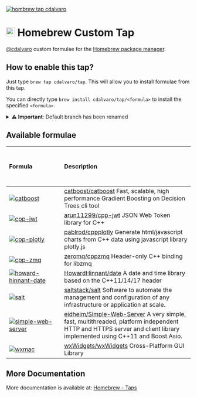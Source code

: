 [![hombrew tap cdalvaro][homebrew_tap_badge]][homebrew_tap_url]

# <img src="https://simpleicons.org/icons/homebrew.svg" height=24pt> Homebrew Custom Tap

[@cdalvaro](https://github.com/cdalvaro) custom formulae for the [Homebrew package manager](https://brew.sh).

## How to enable this tap?

Just type `brew tap cdalvaro/tap`. This will allow you to install formulae from this tap.

You can directly type `brew install cdalvaro/tap/<formula>` to install the specified `<formula>`.

<details>
  <summary><b>⚠️ Important</b>: Default branch has been renamed</summary>

If you are having this issue when running `brew update` or `brew upgrade`:

```
brew update
fatal: couldn't find remote ref refs/heads/master
Error: Fetching /usr/local/Homebrew/Library/Taps/cdalvaro/homebrew-tap failed!
```

Try the following command to solve the issue:

```sh
rm -rf $(brew --repo cdalvaro/tap)
brew tap cdalvaro/tap
```
</details>

## Available formulae

| &nbsp; &nbsp; &nbsp; &nbsp; &nbsp; &nbsp; &nbsp; &nbsp; &nbsp; &nbsp; &nbsp; &nbsp; &nbsp; &nbsp; &nbsp; &nbsp; &nbsp; &nbsp; &nbsp; &nbsp; &nbsp; &nbsp; &nbsp; &nbsp; &nbsp; &nbsp; &nbsp; Formula &nbsp; &nbsp; &nbsp; &nbsp; &nbsp; &nbsp; &nbsp; &nbsp; &nbsp; &nbsp; &nbsp; &nbsp; &nbsp; &nbsp; &nbsp; &nbsp; &nbsp; &nbsp; &nbsp; &nbsp; &nbsp; &nbsp; &nbsp; &nbsp; &nbsp; &nbsp; &nbsp; | Description                                                                                                                                                                                                         |
| :------------------------------------------------------------------------------------------------------------------------------------------------------------------------------------------------------------------------------------------------------------------------------------------------------------------------------------------------------------------------------------------------ | :------------------------------------------------------------------------------------------------------------------------------------------------------------------------------------------------------------------ |
| [![catboost][catboost_badge]](Formula/catboost.rb)                                                                                                                                                                                                                                                                                                                                                | [catboost/catboost](https://github.com/catboost/catboost) Fast, scalable, high performance Gradient Boosting on Decision Trees cli tool                                                                             |
| [![cpp-jwt][cpp-jwt_badge]](Formula/cpp-jwt.rb)                                                                                                                                                                                                                                                                                                                                                   | [arun11299/cpp-jwt](https://github.com/arun11299/cpp-jwt) JSON Web Token library for C++                                                                                                                            |
| [![cpp-plotly][cpp-plotly_badge]](Formula/cpp-plotly.rb)                                                                                                                                                                                                                                                                                                                                          | [pablrod/cppplotly](https://github.com/pablrod/cppplotly) Generate html/javascript charts from C++ data using javascript library plotly.js                                                                          |
| [![cpp-zmq][cpp-zmq_badge]](Formula/cpp-zmq.rb)                                                                                                                                                                                                                                                                                                                                                   | [zeromq/cppzmq](https://github.com/zeromq/cppzmq) Header-only C++ binding for libzmq                                                                                                                                |
| [![howard-hinnant-date][howard-hinnant-date_badge]](Formula/howard-hinnant-date.rb)                                                                                                                                                                                                                                                                                                               | [HowardHinnant/date](https://github.com/HowardHinnant/date) A date and time library based on the C++11/14/17 <chrono> header                                                                                        |
| [![salt][salt_badge]](Formula/salt.rb)                                                                                                                                                                                                                                                                                                                                                            | [saltstack/salt](https://github.com/saltstack/salt) Software to automate the management and configuration of any infrastructure or application at scale.                                                            |
| [![simple-web-server][simple-web-server_badge]](Formula/simple-web-server.rb)                                                                                                                                                                                                                                                                                                                     | [eidheim/Simple-Web-Server](https://gitlab.com/eidheim/Simple-Web-Server) A very simple, fast, multithreaded, platform independent HTTP and HTTPS server and client library implemented using C++11 and Boost.Asio. |
| [![wxmac][wxmac_badge]](Formula/wxmac.rb)                                                                                                                                                                                                                                                                                                                                                         | [wxWidgets/wxWidgets](https://github.com/wxWidgets/wxWidgets) Cross-Platform GUI Library                                                                                                                            |

## More Documentation

More documentation is available at: [Homebrew - Taps](https://docs.brew.sh/Taps)

[homebrew_tap_badge]: https://img.shields.io/badge/brew%20tap-cdalvaro/tap-orange?style=flat-square&logo=Homebrew&color=FBB040
[homebrew_tap_url]: https://github.com/cdalvaro/homebrew-tap
[catboost_badge]: https://img.shields.io/badge/catboost-0.25-orange?style=flat-square&color=FBB040
[cpp-jwt_badge]: https://img.shields.io/badge/cpp--jwt-1.4-orange?style=flat-square&color=FBB040
[cpp-plotly_badge]: https://img.shields.io/badge/cpp--plotly-0.4.0-orange?style=flat-square&color=FBB040
[cpp-zmq_badge]: https://img.shields.io/badge/cpp--zmq-4.7.1-orange?style=flat-square&color=FBB040
[howard-hinnant-date_badge]: https://img.shields.io/badge/howard--hinnant--date-3.0.0-orange?style=flat-square&color=FBB040
[salt_badge]: https://img.shields.io/badge/salt-3002.6%20(python@3.7)-orange?style=flat-square&color=FBB040
[simple-web-server_badge]: https://img.shields.io/badge/simple--web--server-3.1.1-orange?style=flat-square&color=FBB040
[wxmac_badge]: https://img.shields.io/badge/wxmac-3.1.4-orange?style=flat-square&color=FBB040
